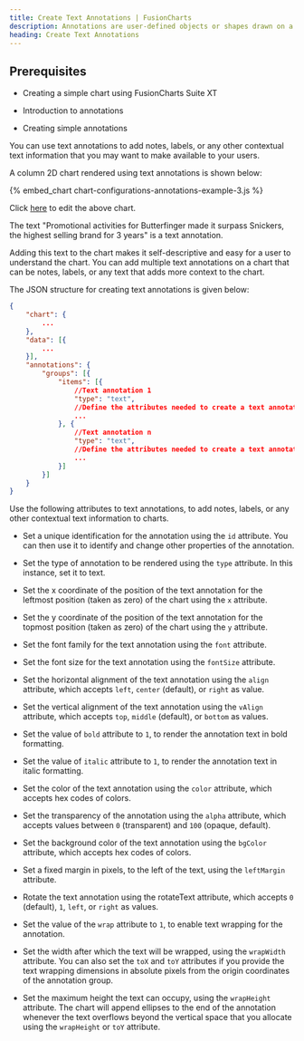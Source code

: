 ```yaml
---
title: Create Text Annotations | FusionCharts
description: Annotations are user-defined objects or shapes drawn on a chart. Annotations are often required to make interpretation of the chart easy for the end user.
heading: Create Text Annotations
---
```


## Prerequisites

* Creating a simple chart using FusionCharts Suite XT

* Introduction to annotations

* Creating simple annotations

You can use text annotations to add notes, labels, or any other contextual text information that you may want to make available to your users.

A column 2D chart rendered using text annotations is shown below:

{% embed_chart chart-configurations-annotations-example-3.js %}

Click [here](http://jsfiddle.net/fusioncharts/9xj50enk/) to edit the above chart.

The text "Promotional activities for Butterfinger made it surpass Snickers, the highest selling brand for 3 years" is a text annotation.

Adding this text to the chart makes it self-descriptive and easy for a user to understand the chart. You can add multiple text annotations on a chart that can be notes, labels, or any text that adds more context to the chart.

The JSON structure for creating text annotations is given below:

```json
{
    "chart": {
        ...
    },
    "data": [{
        ...
    }],
    "annotations": {
        "groups": [{
            "items": [{
                //Text annotation 1
                "type": "text",
                //Define the attributes needed to create a text annotation
                ...
            }, {
                //Text annotation n
                "type": "text",
                //Define the attributes needed to create a text annotation
                ...
            }]
        }]
    }
}
```

Use the following attributes to text annotations, to add notes, labels, or any other contextual text information to charts.

* Set a unique identification for the annotation using the `id` attribute. You can then use it to identify and change other properties of the annotation.

* Set the type of annotation to be rendered using the `type` attribute. In this instance, set it to text.

* Set the x coordinate of the position of the text annotation for the leftmost position (taken as zero) of the chart using the `x` attribute.

* Set the y coordinate of the position of the text annotation for the topmost position (taken as zero) of the chart using the `y` attribute.

* Set the font family for the text annotation using the `font` attribute.

* Set the font size for the text annotation using the `fontSize` attribute.

* Set the horizontal alignment of the text annotation using the `align` attribute, which accepts `left`, `center` (default), or `right` as value.

* Set the vertical alignment of the text annotation using the `vAlign` attribute, which accepts `top`, `middle` (default), or `bottom` as values.

* Set the value of `bold` attribute to `1`, to render the annotation text in bold formatting.

* Set the value of `italic` attribute to `1`, to render the annotation text in italic formatting.

* Set the color of the text annotation using the `color` attribute, which accepts hex codes of colors.

* Set the transparency of the annotation using the `alpha` attribute, which accepts values between `0` (transparent) and `100` (opaque, default).

* Set the background color of the text annotation using the `bgColor` attribute, which accepts hex codes of colors.

* Set a fixed margin in pixels, to the left of the text, using the `leftMargin` attribute.

* Rotate the text annotation using the rotateText attribute, which accepts `0` (default), `1`, `left`, or `right` as values.

* Set the value of the `wrap` attribute to `1`, to enable text wrapping for the annotation.

* Set the width after which the text will be wrapped, using the `wrapWidth` attribute. You can also set the `toX` and `toY` attributes if you provide the text wrapping dimensions in absolute pixels from the origin coordinates of the annotation group.

* Set the maximum height the text can occupy, using the `wrapHeight` attribute. The chart will append ellipses to the end of the annotation whenever the text overflows beyond the vertical space that you allocate using the `wrapHeight` or `toY` attribute.